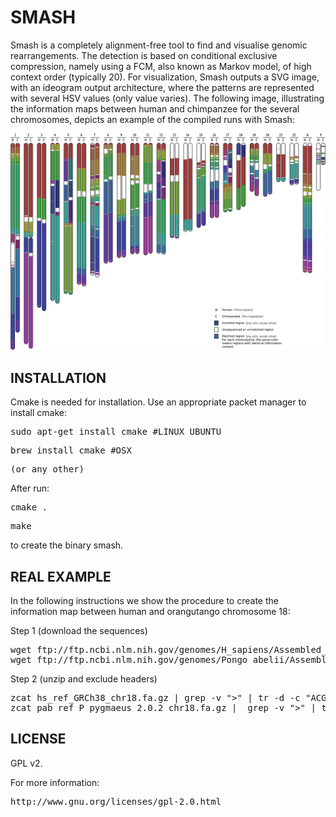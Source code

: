 # SMASH #

Smash is a completely alignment-free tool to find and visualise genomic rearrangements. The detection is based on conditional exclusive compression, namely using a FCM, also known as Markov model, of high context order (typically 20). For visualization, Smash outputs a SVG image, with an ideogram output architecture, where the patterns are represented with several HSV values (only value varies). The following image, illustrating the information maps between human and chimpanzee for the several chromosomes, depicts an example of the compiled runs with Smash: 

![ScreenShot](/HC.png)

## INSTALLATION ##
Cmake is needed for installation. Use an appropriate packet manager to install cmake:
<pre>sudo apt-get install cmake #LINUX UBUNTU</pre>
<pre>brew install cmake #OSX</pre>
<pre>(or any other)</pre>

After run:
<pre>cmake .</pre>
<pre>make</pre>
to create the binary smash.

## REAL EXAMPLE
In the following instructions we show the procedure to create the information map between human and orangutango chromosome 18:

Step 1 (download the sequences)
<pre>wget ftp://ftp.ncbi.nlm.nih.gov/genomes/H_sapiens/Assembled_chromosomes/seq/hs_ref_GRCh38_chr18.fa.gz
wget ftp://ftp.ncbi.nlm.nih.gov/genomes/Pongo_abelii/Assembled_chromosomes/seq/pab_ref_P_pygmaeus_2.0.2_chr18.fa.gz
</pre>

Step 2 (unzip and exclude headers)
<pre>zcat hs_ref_GRCh38_chr18.fa.gz | grep -v ">" | tr -d -c "ACGTN" > HS18
zcat pab_ref_P_pygmaeus_2.0.2_chr18.fa.gz |  grep -v ">" | tr -d -c "ACGTN" > PA18</pre>

## LICENSE ##

GPL v2. 

For more information:
<pre>http://www.gnu.org/licenses/gpl-2.0.html</pre>

